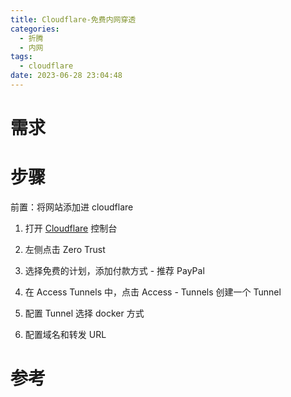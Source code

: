 ```yaml
---
title: Cloudflare-免费内网穿透
categories:
  - 折腾
  - 内网
tags:
  - cloudflare
date: 2023-06-28 23:04:48
---
```


# 需求



# 步骤

前置：将网站添加进 cloudflare

1. 打开 [Cloudflare](https://dash.cloudflare.com/) 控制台
1. 左侧点击 Zero Trust
1. 选择免费的计划，添加付款方式 - 推荐 PayPal
1. 在 Access Tunnels 中，点击 Access - Tunnels 创建一个 Tunnel
1. 配置 Tunnel 选择 docker 方式

1. 配置域名和转发 URL

# 参考

